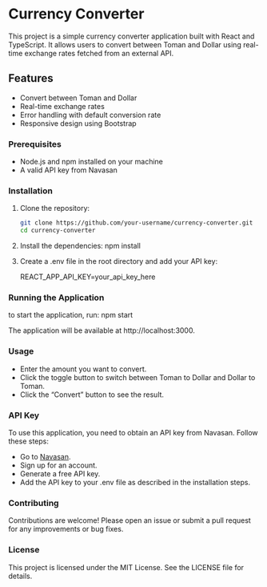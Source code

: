 # Currency Converter

This project is a simple currency converter application built with React and TypeScript. It allows users to convert between Toman and Dollar using real-time exchange rates fetched from an external API.

## Features

- Convert between Toman and Dollar
- Real-time exchange rates
- Error handling with default conversion rate
- Responsive design using Bootstrap

### Prerequisites

- Node.js and npm installed on your machine
- A valid API key from Navasan

### Installation

1. Clone the repository:

   ```bash
   git clone https://github.com/your-username/currency-converter.git
   cd currency-converter
   ```

2. Install the dependencies:
   npm install

3. Create a .env file in the root directory and add your API key:

   REACT_APP_API_KEY=your_api_key_here

### Running the Application

to start the application, run:
npm start

The application will be available at http://localhost:3000.

### Usage

- Enter the amount you want to convert.
- Click the toggle button to switch between Toman to Dollar and Dollar to Toman.
- Click the “Convert” button to see the result.

### API Key

To use this application, you need to obtain an API key from Navasan. Follow these steps:

- Go to [Navasan](https://www.navasan.tech/api/).
- Sign up for an account.
- Generate a free API key.
- Add the API key to your .env file as described in the installation steps.

### Contributing

Contributions are welcome! Please open an issue or submit a pull request for any improvements or bug fixes.

### License

This project is licensed under the MIT License. See the LICENSE file for details.
